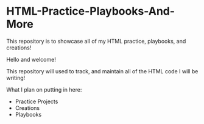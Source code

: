 # HTML-Practice-Playbooks-And-More
This repository is to showcase all of my HTML practice, playbooks, and creations!

Hello and welcome!

This repository will used to track, and maintain all of the HTML code I will be writing!

What I plan on putting in here:

- Practice Projects  
- Creations  
- Playbooks  
